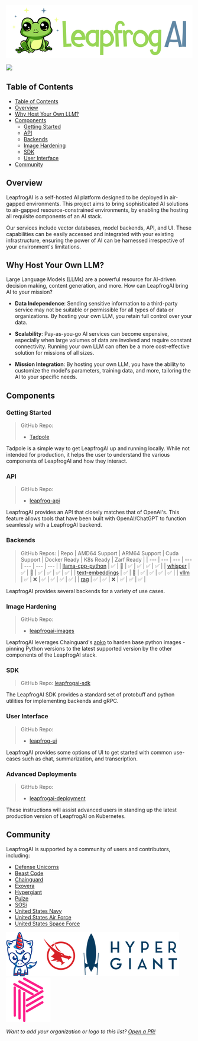 ![LeapfrogAI Logo](https://github.com/defenseunicorns/leapfrogai/raw/main/docs/imgs/leapfrogai.png)

[![](https://dcbadge.vercel.app/api/server/s2Ja5cmZRQ)](https://discord.gg/s2Ja5cmZRQ)

## Table of Contents
- [Table of Contents](#table-of-contents)
- [Overview](#overview)
- [Why Host Your Own LLM?](#why-host-your-own-llm)
- [Components](#components)
  - [Getting Started](#getting-started)
  - [API](#api)
  - [Backends](#backends)
  - [Image Hardening](#image-hardening)
  - [SDK](#sdk)
  - [User Interface](#user-interface)
- [Community](#community)

## Overview

LeapfrogAI is a self-hosted AI platform designed to be deployed in air-gapped environments. This project aims to bring sophisticated AI solutions to air-gapped resource-constrained environments, by enabling the hosting all requisite components of an AI stack.

Our services include vector databases, model backends, API, and UI. These capabilities can be easily accessed and integrated with your existing infrastructure, ensuring the power of AI can be harnessed irrespective of your environment's limitations.

## Why Host Your Own LLM?

Large Language Models (LLMs) are a powerful resource for AI-driven decision making, content generation, and more. How can LeapfrogAI bring AI to your mission?

- **Data Independence**: Sending sensitive information to a third-party service may not be suitable or permissible for all types of data or organizations. By hosting your own LLM, you retain full control over your data.

- **Scalability**: Pay-as-you-go AI services can become expensive, especially when large volumes of data are involved and require constant connectivity. Running your own LLM can often be a more cost-effective solution for missions of all sizes.

- **Mission Integration**: By hosting your own LLM, you have the ability to customize the model's parameters, training data, and more, tailoring the AI to your specific needs.

## Components

### Getting Started

> GitHub Repo:
>
> - [Tadpole](https://github.com/defenseunicorns/tadpole)

Tadpole is a simple way to get LeapfrogAI up and running locally. While not intended for production, it helps the user to understand the various components of LeapfrogAI and how they interact.

### API

> GitHub Repo:
>
> - [leapfrog-api](https://github.com/defenseunicorns/leapfrogai-api)

LeapfrogAI provides an API that closely matches that of OpenAI's. This feature allows tools that have been built with OpenAI/ChatGPT to function seamlessly with a LeapfrogAI backend.

### Backends

> GitHub Repos:
> | Repo | AMD64 Support | ARM64 Support | Cuda Support | Docker Ready | K8s Ready | Zarf Ready |
> | --- | --- | --- | --- | --- | --- | --- |
> | [llama-cpp-python](https://github.com/defenseunicorns/leapfrogai-backend-llama-cpp-python) | ✅ | 🚧 | ✅ | ✅ | ✅ | ✅ |
> | [whisper](https://github.com/defenseunicorns/leapfrogai-backend-whisper) | ✅ | 🚧 | ✅ | ✅ | ✅ | ✅ |
> | [text-embeddings](https://github.com/defenseunicorns/leapfrogai-backend-text-embeddings) | ✅ | 🚧 | ✅ | ✅ | ✅ | ✅ |
> | [vllm](https://github.com/defenseunicorns/leapfrogai-backend-vllm) | ✅ | ❌ | ✅ | ✅ | ✅ | ✅ |
> | [rag](https://github.com/defenseunicorns/leapfrogai-backend-rag) | ✅ | ✅ | ❌ | ✅ | ✅ | ✅ |

LeapfrogAI provides several backends for a variety of use cases.

### Image Hardening

> GitHub Repo:
>
> - [leapfrogai-images](https://github.com/defenseunicorns/leapfrogai-images)

LeapfrogAI leverages Chainguard's [apko](https://github.com/chainguard-dev/apko) to harden base python images - pinning Python versions to the latest supported version by the other components of the LeapfrogAI stack.

### SDK

> GitHub Repo: [leapfrogai-sdk](https://github.com/defenseunicorns/leapfrogai-sdk)

The LeapfrogAI SDK provides a standard set of protobuff and python utilities for implementing backends and gRPC.

### User Interface

> GitHub Repo:
>
> - [leapfrog-ui](https://github.com/defenseunicorns/leapfrog-ui)

LeapfrogAI provides some options of UI to get started with common use-cases such as chat, summarization, and transcription.

### Advanced Deployments

> GitHub Repo:
>
> - [leapfrogai-deployment](https://github.com/defenseunicorns/leapfrogai-deployment)

These instructions will assist advanced users in standing up the latest production version of LeapfrogAI on Kubernetes.

## Community

LeapfrogAI is supported by a community of users and contributors, including:

- [Defense Unicorns](https://defenseunicorns.com)
- [Beast Code](https://beast-code.com)
- [Chainguard](https://www.chainguard.dev/)
- [Exovera](https://exovera.com/)
- [Hypergiant](https://www.hypergiant.com/)
- [Pulze](https://www.pulze.ai)
- [SOSi](https://www.sosi.com/)
- [United States Navy](https://www.navy.mil/)
- [United States Air Force](https://www.airforce.com)
- [United States Space Force](https://www.spaceforce.mil)

[![Defense Unicorns logo](/docs/imgs/user-logos/defense-unicorns.png)](https://defenseunicorns.com)[![Beast Code logo](/docs/imgs/user-logos/beast-code.png)](https://beast-code.com)[![Hypergiant logo](/docs/imgs/user-logos/hypergiant.png)](https://hypergiant.com)[![Pulze logo](/docs/imgs/user-logos/pulze.png)](https://pulze.ai)

*Want to add your organization or logo to this list? [Open a PR!](https://github.com/defenseunicorns/leapfrogai/edit/main/README.md)*
